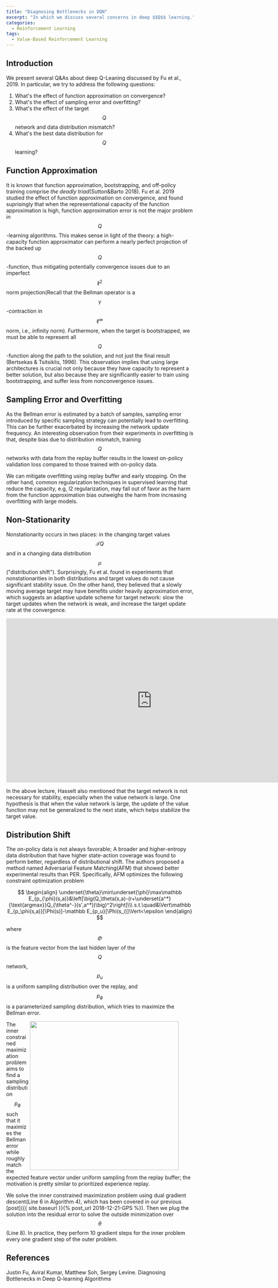 ```yaml
---
title: "Diagnosing Bottlenecks in DQN"
excerpt: "In which we discuss several concerns in deep $$Q$$ learning."
categories:
  - Reinforcement Learning
tags:
  - Value-Based Reinforcement Learning
---
```


## Introduction

We present several Q&As about deep Q-Leaning discussed by Fu et al., 2019. In particular, we try to address the following questions:

1. What's the effect of function approximation on convergence?
2. What's the effect of sampling error and overfitting?
3. What's the effect of the target $$Q$$ network and data distribution mismatch?
4. What's the best data distribution for $$Q$$ learning?

## Function Approximation

It is known that function approximation, bootstrapping, and off-policy training comprise *the deadly triad*(Sutton&Barto 2018). Fu et al. 2019 studied the effect of function approximation on convergence, and found suprisingly that when the representational capacity of the function approximation is high, function approximation error is not the major problem in $$Q$$-learning algorithms. This makes sense in light of the theory: a high-capacity function approximator can perform a nearly perfect projection of the backed up $$Q$$-function, thus mitigating potentially convergence issues due to an imperfect $$\ell^2$$ norm projection(Recall that the Bellman operator is a $$\gamma$$-contraction in $$\ell^\infty$$ norm, i.e., infinity norm). Furthermore, when the target is bootstrapped, we must be able to represent all $$Q$$-function along the path to the solution, and not just the final result (Bertsekas & Tsitsiklis, 1996). This observation implies that using large architectures is crucial not only because they have capacity to represent a better solution, but also because they are significantly easier to train using bootstrapping, and suffer less from nonconvergence issues. 

## Sampling Error and Overfitting

As the Bellman error is estimated by a batch of samples, sampling error introduced by specific sampling strategy can potentially lead to overfitting. This can be further exacerbated by increasing the network update frequency. An interesting observation from their experiments in overfitting is that, despite bias due to distribution mismatch, training $$Q$$ networks with data from the replay buffer results in the lowest on-policy validation loss compared to those trained with on-policy data. 

We can mitigate overfitting using replay buffer and early stopping. On the other hand, common regularization techniques in supervised learning that reduce the capacity, e.g, l2 regularization, may fall out of favor as the harm from the function approximation bias outweighs the harm from increasing overfitting with large models.

## Non-Stationarity

Nonstationarity occurs in two places: in the changing target values $$\mathcal TQ$$ and in a changing data distribution $$\mu$$("distribution shift"). Surprisingly, Fu et al. found in experiments that nonstationarities in both distributions and target values do not cause significant stability issue. On the other hand, they believed that a slowly moving average target may have benefits under heavily approximation error, which suggests an adaptive update scheme for target network: slow the target updates when the network is weak, and increase the target update rate at the convergence.

<iframe width="784" height="441" src="https://www.youtube.com/embed/wAk1lxmiW4c?start=5740" frameborder="0" allow="accelerometer; autoplay; encrypted-media; gyroscope; picture-in-picture" allowfullscreen></iframe>


In the above lecture, Hasselt also mentioned that the target network is not necessary for stability, especially when the value network is large. One hypothesis is that when the value network is large, the update of the value function may not be generalized to the next state, which helps stabilize the target value.

## Distribution Shift

The on-policy data is not always favorable; A broader and higher-entropy data distribution that have higher state-action coverage was found to perform better, regardless of distributional shift. The authors proposed a method named Adversarial Feature Matching(AFM) that showed better experimental results than PER. Specifically, AFM optimizes the following constraint optimization problem

$$
\begin{align}
\underset{\theta}\min\underset{\phi}\max\mathbb E_{p_{\phi}(s,a)}&\left[\big(Q_\theta(s,a)-(r+\underset{a^*}{\text{argmax}}Q_{\theta^-}(s',a^*))\big)^2\right]\\\
s.t.\quad&\Vert\mathbb E_{p_\phi(s,a)}[\Phi(s)]-\mathbb E_{p_u}[\Phi(s_i)]\Vert<\epsilon
\end{align}
$$

where $$\Phi$$ is the feature vector from the last hidden layer of the $$Q$$ network, $$p_u$$ is a uniform sampling distribution over the replay, and $$p_\phi$$ is a parameterized sampling distribution, which tries to maximize the Bellman error. 

<figure>
  <img src="{{ '/images/rl/diagnosing-DQN-AFM.png' | absolute_url }}" alt="" width="400" align='right'>
  <figcaption></figcaption>
  <style>
    figure figcaption {
    text-align: center;
    }
  </style>
</figure>

The inner constrained maximization problem aims to find a sampling distribution $$p_\phi$$ such that it maximizes the Bellman error while roughly match the expected feature vector under uniform sampling from the replay buffer; the motivation is pretty similar to prioritized experience replay. 

We solve the inner constrained maximization problem using dual gradient descent(Line 6 in Algorithm 4), which has been covered in our previous [post]({{ site.baseurl }}{% post_url 2018-12-21-GPS %}). Then we plug the solution into the residual error to solve the outside minimization over $$\theta$$(Line 8). In practice, they perform 10 gradient steps for the inner problem every one gradient step of the outer problem.

## References

Justin Fu, Aviral Kumar, Matthew Soh, Sergey Levine. Diagnosing Bottlenecks in Deep Q-learning Algorithms